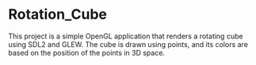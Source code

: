 # Rotation_Cube
This project is a simple OpenGL application that renders a rotating cube using SDL2 and GLEW. The cube is drawn using points, and its colors are based on the position of the points in 3D space.
